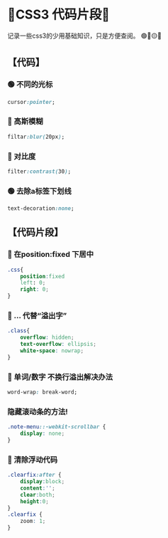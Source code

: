 # 🍇CSS3 代码片段🍇

记录一些css3的少用基础知识，只是方便查阅。
🟢🔵🟡🔴

## 【代码】

### 🟢 不同的光标 
```css
cursor:pointer;
```
### 🔵 高斯模糊
```css
filtar:blur(20px);
```
### 🔵 对比度
```css
filter:contrast(30);
```
### 🟢 去除a标签下划线
```css
text-decoration:none;
```

## 【代码片段】

### 🔵 在position:fixed 下居中
```css
.css{
    position:fixed
    left: 0;
    right: 0;
}
```
### 🔵 ... 代替“溢出字”
```css
.class{
    overflow: hidden;
    text-overflow: ellipsis;
    white-space: nowrap;
}
```

### 🔵 单词/数字 不换行溢出解决办法
```css
word-wrap: break-word;
```
### 隐藏滚动条的方法!  
```css
.note-menu::-webkit-scrollbar {     
    display: none;
}
```

### 🔵 清除浮动代码 
```css
.clearfix:after {
    display:block;
    content:'';
    clear:both;
    height:0;
}
.clearfix {
    zoom: 1;
}
```
